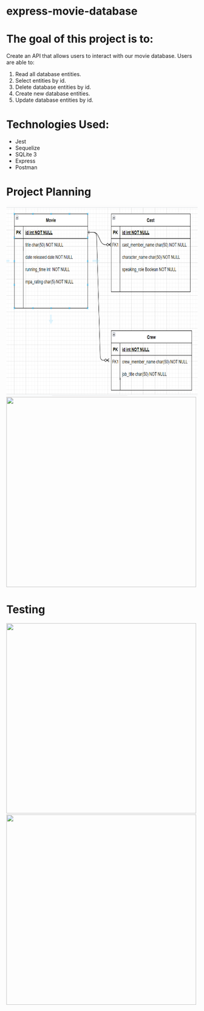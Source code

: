 # express-movie-database

# The goal of this project is to: 

Create an API that allows users to interact with our movie database.  Users are able to:
1. Read all database entities.<br>
2. Select entities by id.<br>
3. Delete database entities by id.<br>
4. Create new database entities.<br>
5. Update database entities by id.<br>

# Technologies Used:
<ul>
<li>Jest</li>
<li>Sequelize</li>
<li>SQLite 3</li>
<li>Express</li>
<li>Postman</li>
</ul>

# Project Planning
<img src="express-movie-ERD.png" width="600" height="500" />
<img src="kanban.png" width="500" height="500" />

# Testing
<img src="test_file.png" width="500" height="500">
<img src="test_report.png" width="500" height="500">
